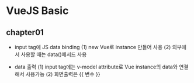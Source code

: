 # VueJS Basic

## chapter01

* input tag에 JS data binding
(1) new Vue로 instance 만들어 사용
(2) 외부에서 사용할 때는 data()메서드 사용

* data 출력
(1) input tag에는 v-model attribute로 Vue instance의 data와 연결해서 사용가능
(2) 화면출력은 {{ 변수 }}
